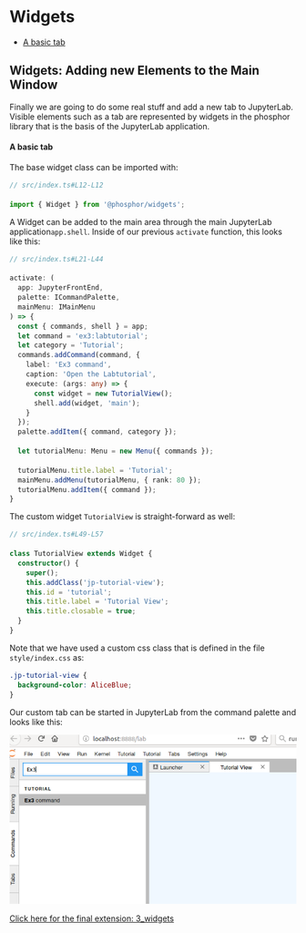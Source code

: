 # Widgets

- [A basic tab](#a-basic-tab)

## Widgets: Adding new Elements to the Main Window

Finally we are going to do some real stuff and add a new tab to JupyterLab.
Visible elements such as a tab are represented by widgets in the phosphor
library that is the basis of the JupyterLab application.

#### A basic tab

The base widget class can be imported with:

```ts
// src/index.ts#L12-L12

import { Widget } from '@phosphor/widgets';
```

A Widget can be added to the main area through the main JupyterLab
application`app.shell`. Inside of our previous `activate` function, this looks
like this:

<!-- prettier-ignore-start -->
```ts
// src/index.ts#L21-L44

activate: (
  app: JupyterFrontEnd,
  palette: ICommandPalette,
  mainMenu: IMainMenu
) => {
  const { commands, shell } = app;
  let command = 'ex3:labtutorial';
  let category = 'Tutorial';
  commands.addCommand(command, {
    label: 'Ex3 command',
    caption: 'Open the Labtutorial',
    execute: (args: any) => {
      const widget = new TutorialView();
      shell.add(widget, 'main');
    }
  });
  palette.addItem({ command, category });

  let tutorialMenu: Menu = new Menu({ commands });

  tutorialMenu.title.label = 'Tutorial';
  mainMenu.addMenu(tutorialMenu, { rank: 80 });
  tutorialMenu.addItem({ command });
}
```
<!-- prettier-ignore-end -->

The custom widget `TutorialView` is straight-forward as well:

```ts
// src/index.ts#L49-L57

class TutorialView extends Widget {
  constructor() {
    super();
    this.addClass('jp-tutorial-view');
    this.id = 'tutorial';
    this.title.label = 'Tutorial View';
    this.title.closable = true;
  }
}
```

Note that we have used a custom css class that is defined in the file
`style/index.css` as:

<!-- embedme style/index.css -->

```css
.jp-tutorial-view {
  background-color: AliceBlue;
}
```

Our custom tab can be started in JupyterLab from the command palette and looks
like this:

![Custom Tab](preview.png)

[Click here for the final extension: 3_widgets](widgets)
